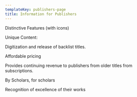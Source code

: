 ```yaml
---
templateKey: publishers-page
title: Information for Publishers
---
```

Distinctive Features (with icons)



Unique Content:

Digitization and release of backlist titles.

Affordable pricing

Provides continuing revenue to publishers from older titles from subscriptions.

By Scholars, for scholars

Recognition of excellence of their works